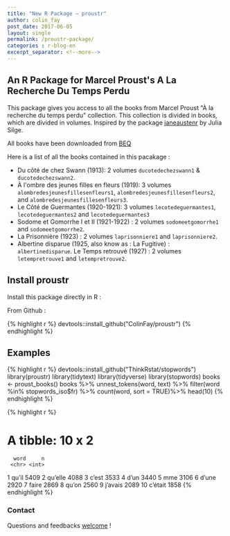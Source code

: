```yaml
---
title: "New R Package — proustr"
author: colin_fay
post_date: 2017-06-05
layout: single
permalink: /proustr-package/
categories : r-blog-en
excerpt_separator: <!--more-->
---
```


## An R Package for Marcel Proust's A La Recherche Du Temps Perdu

This package gives you access to all the books from Marcel Proust "À la recherche du temps perdu" collection. This collection is divided in books, which are divided in volumes. Inspired by the package [janeaustenr](https://github.com/juliasilge/janeaustenr) by Julia Silge. 

All books have been downloaded from [BEQ](https://beq.ebooksgratuits.com/auteurs/Proust/proust.htm) 

Here is a list of all the books contained in this pacakage : 

+ Du côté de chez Swann (1913): 2 volumes `ducotedechezswann1` & `ducotedechezswann2`. 
+ À l'ombre des jeunes filles en fleurs (1919): 3 volumes `alombredesjeunesfillesenfleurs1`, `alombredesjeunesfillesenfleurs2`, and `alombredesjeunesfillesenfleurs3`.
+ Le Côté de Guermantes (1920-1921): 3 volumes `lecotedeguermantes1`, `lecotedeguermantes2` and `lecotedeguermantes3`
+ Sodome et Gomorrhe I et II (1921-1922) : 2 volumes `sodomeetgomorrhe1` and `sodomeetgomorrhe2`.
+ La Prisonnière (1923) : 2 volumes `laprisonniere1` and `laprisonniere2`.
+ Albertine disparue (1925, also know as : La Fugitive) : `albertinedisparue`.
Le Temps retrouvé (1927) : 2 volumes `letempretrouve1` and `letempretrouve2`.


## Install proustr

Install this package directly in R : 


From Github :

{% highlight r %}
devtools::install_github("ColinFay/proustr")
{% endhighlight %}

## Examples 

{% highlight r %}
devtools::install_github("ThinkRstat/stopwords")
library(proustr)
library(tidytext)
library(tidyverse)
library(stopwords)
books <- proust_books()
books %>%
  unnest_tokens(word, text) %>%
  filter(word %in% stopwords_iso$fr) %>%
  count(word, sort = TRUE)%>%
  head(10)
{% endhighlight %}

{% highlight r %}
# A tibble: 10 x 2
      word     n
     <chr> <int>
 1   qu’il  5409
 2 qu’elle  4088
 3   c’est  3533
 4    d’un  3440
 5     mme  3106
 6   d’une  2920
 7   faire  2869
 8   qu’on  2560
 9 j’avais  2089
10 c’était  1858
{% endhighlight %}

### Contact

Questions and feedbacks [welcome](mailto:contact@colinfay.me) !

